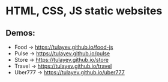 # HTML, CSS, JS static websites

## Demos:
- Food -> https://tulayev.github.io/food-js
- Pulse -> https://tulayev.github.io/pulse
- Store -> https://tulayev.github.io/store
- Travel -> https://tulayev.github.io/travel
- Uber777 -> https://tulayev.github.io/uber777
